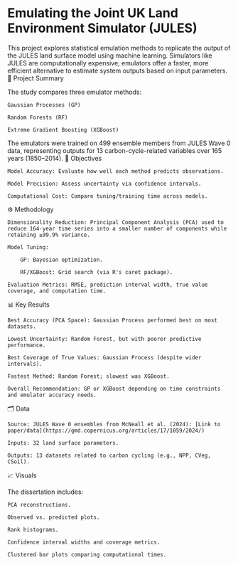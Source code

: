 # Emulating the Joint UK Land Environment Simulator (JULES)

This project explores statistical emulation methods to replicate the output of the JULES land surface model using machine learning. Simulators like JULES are computationally expensive; emulators offer a faster, more efficient alternative to estimate system outputs based on input parameters.
📌 Project Summary

The study compares three emulator methods:

    Gaussian Processes (GP)

    Random Forests (RF)

    Extreme Gradient Boosting (XGBoost)

The emulators were trained on 499 ensemble members from JULES Wave 0 data, representing outputs for 13 carbon-cycle-related variables over 165 years (1850–2014).
🧠 Objectives

    Model Accuracy: Evaluate how well each method predicts observations.

    Model Precision: Assess uncertainty via confidence intervals.

    Computational Cost: Compare tuning/training time across models.

⚙ Methodology

    Dimensionality Reduction: Principal Component Analysis (PCA) used to reduce 164-year time series into a smaller number of components while retaining ≥99.9% variance.

    Model Tuning:

        GP: Bayesian optimization.

        RF/XGBoost: Grid search (via R's caret package).

    Evaluation Metrics: RMSE, prediction interval width, true value coverage, and computation time.

📊 Key Results

    Best Accuracy (PCA Space): Gaussian Process performed best on most datasets.

    Lowest Uncertainty: Random Forest, but with poorer predictive performance.

    Best Coverage of True Values: Gaussian Process (despite wider intervals).

    Fastest Method: Random Forest; slowest was XGBoost.

    Overall Recommendation: GP or XGBoost depending on time constraints and emulator accuracy needs.

🗂 Data

    Source: JULES Wave 0 ensembles from McNeall et al. (2024): [Link to paper/data](https://gmd.copernicus.org/articles/17/1059/2024/)

    Inputs: 32 land surface parameters.

    Outputs: 13 datasets related to carbon cycling (e.g., NPP, CVeg, CSoil).

📈 Visuals

The dissertation includes:

    PCA reconstructions.

    Observed vs. predicted plots.

    Rank histograms.

    Confidence interval widths and coverage metrics.

    Clustered bar plots comparing computational times.
